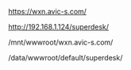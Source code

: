 

https://wxn.avic-s.com/

http://192.168.1.124/superdesk/

/mnt/wwwroot/wxn.avic-s.com/

/data/wwwroot/default/superdesk/


